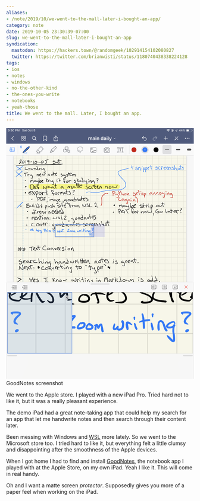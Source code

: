 ```yaml
---
aliases:
- /note/2019/10/we-went-to-the-mall-later-i-bought-an-app/
category: note
date: 2019-10-05 23:30:39-07:00
slug: we-went-to-the-mall-later-i-bought-an-app
syndication:
  mastodon: https://hackers.town/@randomgeek/102914154102080827
  twitter: https://twitter.com/brianwisti/status/1180740438338224128
tags:
- ios
- notes
- windows
- no-the-other-kind
- the-ones-you-write
- notebooks
- yeah-those
title: We went to the mall. Later, I bought an app.
---
```


![attachments/img/2019/cover-2019-10-05.png](../../../attachments/img/2019/cover-2019-10-05.png)
GoodNotes screenshot

We went to the Apple store. I played with a new iPad Pro. Tried hard not to like it, but it was a really pleasant experience.

The demo iPad had a great note-taking app that could help my search for an app that let me handwrite notes and then search through their content later.

Been messing with Windows and [WSL](../../../card/WSL.md) more lately. So we went to the Microsoft store too. I tried hard to like it, but everything felt a little clumsy and disappointing after the smoothness of the Apple devices.

When I got home I had to find and install [GoodNotes](https://www.goodnotes.com/), the notebook app I played with at the Apple Store, on my own iPad. Yeah I like it. This will come in real handy.

Oh and I want a matte screen *protector*. Supposedly gives you more of a paper feel when working on the iPad.
